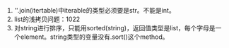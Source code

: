 1. ''.join(itertable)中iterable的类型必须要是str。不能是int。
2. list的浅拷贝问题：1022
3. 对string进行排序，只能用sorted(string)，返回值类型是list，每个字母是一个element。string类型的变量没有.sort()这个method。

